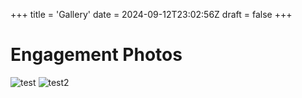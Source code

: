 +++
title = 'Gallery'
date = 2024-09-12T23:02:56Z
draft = false
+++
# Engagement Photos
![test](/img/blog-avatar.jpg)
![test2](/img/blog-avatar2.jpg)

